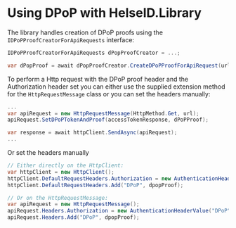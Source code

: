 # Using DPoP with HelseID.Library

The library handles creation of DPoP proofs using the `IDPoPProofCreatorForApiRequests` interface:

```csharp
IDPoPProofCreatorForApiRequests dPopProofCreator = ...;

var dPopProof = await dPopProofCreator.CreateDPoPProofForApiRequest(url, httpMethod, accessTokenResponse);
```

To perform a Http request with the DPoP proof header and the Authorization header set you can either use the supplied extension method for the `HttpRequestMessage` class or you can set the headers manually:
```csharp
...
var apiRequest = new HttpRequestMessage(HttpMethod.Get, url);
apiRequest.SetDPoPTokenAndProof(accessTokenResponse, dPoPProof);

var response = await httpClient.SendAsync(apiRequest);
...
```

Or set the headers manually
```csharp
// Either directly on the HttpClient:
var httpClient = new HttpClient();
httpClient.DefaultRequestHeaders.Authorization = new AuthenticationHeaderValue("DPoP", accessTokenResponse.AccessToken);
httpClient.DefaultRequestHeaders.Add("DPoP", dpopProof);

// Or on the HttpRequestMessage:
var apiRequest = new HttpRequestMessage();
apiRequest.Headers.Authorization = new AuthenticationHeaderValue("DPoP", accessTokenResponse.AccessToken);
apiRequest.Headers.Add("DPoP", dpopProof);
```
